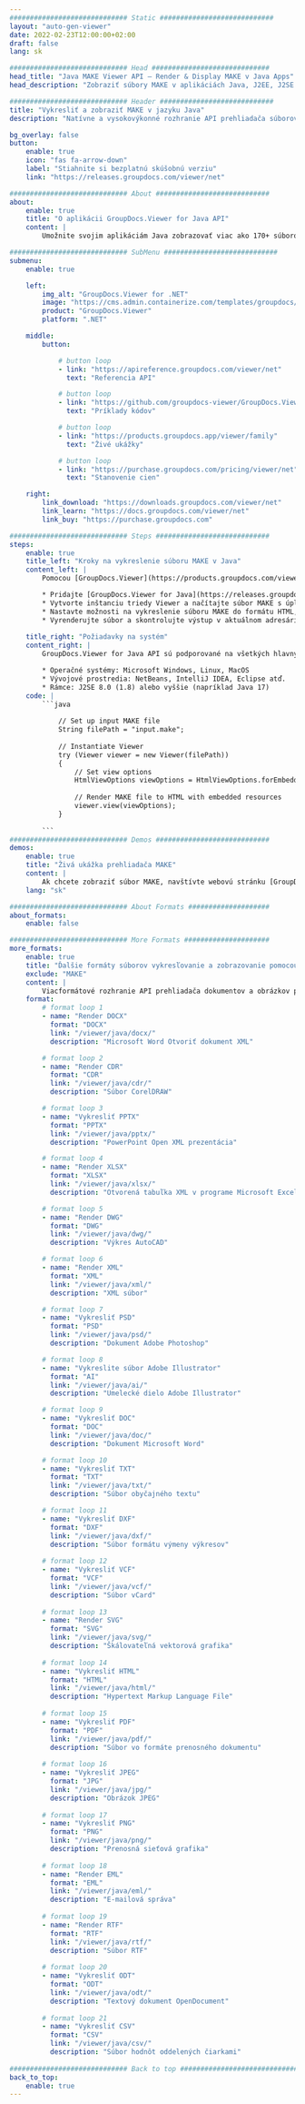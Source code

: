 ```yaml
---
############################# Static ############################
layout: "auto-gen-viewer"
date: 2022-02-23T12:00:00+02:00
draft: false
lang: sk

############################# Head #############################
head_title: "Java MAKE Viewer API – Render & Display MAKE v Java Apps"
head_description: "Zobraziť súbory MAKE v aplikáciách Java, J2EE, J2SE. Podporuje prezeranie 170+ formátov dokumentov a obrázkov v režime HTML, PDF alebo obrázkov s pokročilými funkciami na správu možností zobrazenia dokumentov."

############################# Header ############################
title: "Vykresliť a zobraziť MAKE v jazyku Java" 
description: "Natívne a vysokovýkonné rozhranie API prehliadača súborov MAKE pre aplikácie založené na Java, J2EE a J2SE, ktoré podporuje širokú škálu ďalších funkcií na prispôsobenie vzhľadu formátu výstupného dokumentu." 

bg_overlay: false
button:
    enable: true
    icon: "fas fa-arrow-down"
    label: "Stiahnite si bezplatnú skúšobnú verziu"
    link: "https://releases.groupdocs.com/viewer/net"

############################# About ############################
about:
    enable: true
    title: "O aplikácii GroupDocs.Viewer for Java API" 
    content: |
        Umožnite svojim aplikáciám Java zobrazovať viac ako 170+ súborových formátov v HTML, PDF alebo obrázkových režimoch pomocou GroupDocs.Viewer pre Java API bez akéhokoľvek ďalšieho nainštalovaného softvéru; ako je Microsoft Office, Apache Open Office, Adobe Acrobat Reader atď. Vývojári môžu jednoducho prezerať všetky populárne obrázky a typy dokumentov vrátane Microsoft Office, OpenDocument, HTML, PDF, Archive, Diagrams, Photoshop, AutoCAD a formáty programovacích jazykov v rámci aplikácií Java s rýchle a najkvalitnejšie vykresľovanie.

############################# SubMenu ############################
submenu:
    enable: true

    left:
        img_alt: "GroupDocs.Viewer for .NET"
        image: "https://cms.admin.containerize.com/templates/groupdocs/images/product-logos/90x90-noborder/groupdocs-viewer-net.png"
        product: "GroupDocs.Viewer"
        platform: ".NET"

    middle:
        button:

            # button loop
            - link: "https://apireference.groupdocs.com/viewer/net"
              text: "Referencia API"

            # button loop
            - link: "https://github.com/groupdocs-viewer/GroupDocs.Viewer-for-.NET"
              text: "Príklady kódov"

            # button loop
            - link: "https://products.groupdocs.app/viewer/family"
              text: "Živé ukážky"

            # button loop
            - link: "https://purchase.groupdocs.com/pricing/viewer/net"
              text: "Stanovenie cien"

    right:
        link_download: "https://downloads.groupdocs.com/viewer/net"
        link_learn: "https://docs.groupdocs.com/viewer/net"
        link_buy: "https://purchase.groupdocs.com"

############################# Steps ############################
steps:
    enable: true
    title_left: "Kroky na vykreslenie súboru MAKE v Java" 
    content_left: |
        Pomocou [GroupDocs.Viewer](https://products.groupdocs.com/viewer/java/) môžete vykresliť MAKE do HTML, JPEG, PNG alebo PDF v niekoľkých krokoch.

        * Pridajte [GroupDocs.Viewer for Java](https://releases.groupdocs.com/viewer/java/) ako závislosť k svojmu projektu. 
        * Vytvorte inštanciu triedy Viewer a načítajte súbor MAKE s úplnou cestou. 
        * Nastavte možnosti na vykreslenie súboru MAKE do formátu HTML, PNG, JPEG alebo PDF. 
        * Vyrenderujte súbor a skontrolujte výstup v aktuálnom adresári. 
        
    title_right: "Požiadavky na systém" 
    content_right: |
        GroupDocs.Viewer for Java API sú podporované na všetkých hlavných platformách a operačných systémoch. Pred spustením nižšie uvedeného kódu sa uistite, že máte vo svojom systéme nainštalované nasledujúce predpoklady.

        * Operačné systémy: Microsoft Windows, Linux, MacOS 
        * Vývojové prostredia: NetBeans, IntelliJ IDEA, Eclipse atď. 
        * Rámce: J2SE 8.0 (1.8) alebo vyššie (napríklad Java 17) 
    code: |
        ```java
                        
            // Set up input MAKE file
            String filePath = "input.make";
        
            // Instantiate Viewer
            try (Viewer viewer = new Viewer(filePath))
            {
            	// Set view options 
            	HtmlViewOptions viewOptions = HtmlViewOptions.forEmbeddedResources();
                    
            	// Render MAKE file to HTML with embedded resources
            	viewer.view(viewOptions);
            }
             
        ```
############################# Demos ############################
demos:
    enable: true
    title: "Živá ukážka prehliadača MAKE"
    content: |
        Ak chcete zobraziť súbor MAKE, navštívte webovú stránku [GroupDocs.Viewer Online Apps](https://products.groupdocs.app/viewer/make).
    lang: "sk"

############################# About Formats ####################
about_formats:
    enable: false

############################# More Formats #####################
more_formats:
    enable: true
    title: "Ďalšie formáty súborov vykresľovanie a zobrazovanie pomocou Java"
    exclude: "MAKE"
    content: |
        Viacformátové rozhranie API prehliadača dokumentov a obrázkov pre Java. Pozrite si niektoré z populárnych formátov súborov nižšie bez akýchkoľvek externých prehliadačov.
    format: 
        # format loop 1
        - name: "Render DOCX"
          format: "DOCX"
          link: "/viewer/java/docx/"
          description: "Microsoft Word Otvoriť dokument XML" 

        # format loop 2
        - name: "Render CDR" 
          format: "CDR"
          link: "/viewer/java/cdr/"
          description: "Súbor CorelDRAW" 

        # format loop 3
        - name: "Vykresliť PPTX"
          format: "PPTX"
          link: "/viewer/java/pptx/"
          description: "PowerPoint Open XML prezentácia" 

        # format loop 4
        - name: "Render XLSX"
          format: "XLSX"
          link: "/viewer/java/xlsx/"
          description: "Otvorená tabuľka XML v programe Microsoft Excel" 

        # format loop 5
        - name: "Render DWG"
          format: "DWG"
          link: "/viewer/java/dwg/"
          description: "Výkres AutoCAD"

        # format loop 6
        - name: "Render XML"
          format: "XML"
          link: "/viewer/java/xml/"
          description: "XML súbor"

        # format loop 7
        - name: "Vykresliť PSD"
          format: "PSD"
          link: "/viewer/java/psd/"
          description: "Dokument Adobe Photoshop"

        # format loop 8
        - name: "Vykreslite súbor Adobe Illustrator"
          format: "AI"
          link: "/viewer/java/ai/"
          description: "Umelecké dielo Adobe Illustrator"

        # format loop 9
        - name: "Vykresliť DOC"
          format: "DOC"
          link: "/viewer/java/doc/"
          description: "Dokument Microsoft Word" 

        # format loop 10
        - name: "Vykresliť TXT" 
          format: "TXT"
          link: "/viewer/java/txt/"
          description: "Súbor obyčajného textu" 

        # format loop 11
        - name: "Vykresliť DXF" 
          format: "DXF"
          link: "/viewer/java/dxf/"
          description: "Súbor formátu výmeny výkresov"  
          
        # format loop 12
        - name: "Vykresliť VCF"
          format: "VCF"
          link: "/viewer/java/vcf/"
          description: "Súbor vCard"  
              
        # format loop 13
        - name: "Render SVG"
          format: "SVG"
          link: "/viewer/java/svg/"
          description: "Škálovateľná vektorová grafika" 
          
        # format loop 14
        - name: "Vykresliť HTML"
          format: "HTML"
          link: "/viewer/java/html/"
          description: "Hypertext Markup Language File" 
          
        # format loop 15
        - name: "Vykresliť PDF"
          format: "PDF"
          link: "/viewer/java/pdf/"
          description: "Súbor vo formáte prenosného dokumentu"
          
        # format loop 16
        - name: "Vykresliť JPEG"
          format: "JPG"
          link: "/viewer/java/jpg/"
          description: "Obrázok JPEG"
          
        # format loop 17
        - name: "Vykresliť PNG"
          format: "PNG"
          link: "/viewer/java/png/"
          description: "Prenosná sieťová grafika" 
          
        # format loop 18
        - name: "Render EML"
          format: "EML"
          link: "/viewer/java/eml/"
          description: "E-mailová správa" 
          
        # format loop 19
        - name: "Render RTF"
          format: "RTF"
          link: "/viewer/java/rtf/"
          description: "Súbor RTF" 
          
        # format loop 20
        - name: "Vykresliť ODT"
          format: "ODT"
          link: "/viewer/java/odt/"
          description: "Textový dokument OpenDocument" 
          
        # format loop 21
        - name: "Vykresliť CSV"
          format: "CSV"
          link: "/viewer/java/csv/"
          description: "Súbor hodnôt oddelených čiarkami" 
          
############################# Back to top ###############################
back_to_top:
    enable: true
---
```


